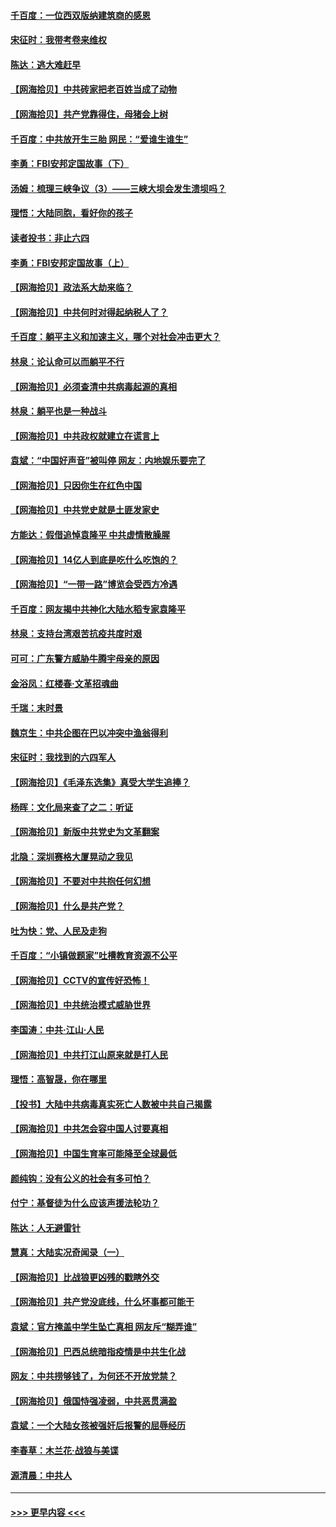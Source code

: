 #### [千百度：一位西双版纳建筑商的感恩](../pages/nsc993/n12998487.md?t=06041902) 
#### [宋征时：我带考卷来维权](../pages/nsc993/n12994088.md?t=06041902) 
#### [陈达：逃大难赶早](../pages/nsc993/n12993569.md?t=06041902) 
#### [【网海拾贝】中共砖家把老百姓当成了动物](../pages/nsc993/n12993483.md?t=06041902) 
#### [【网海拾贝】共产党靠得住，母猪会上树](../pages/nsc993/n12990730.md?t=06041902) 
#### [千百度：中共放开生三胎 网民：“爱谁生谁生”](../pages/nsc993/n12990644.md?t=06041902) 
#### [李勇：FBI安邦定国故事（下）](../pages/nsc993/n12987854.md?t=06041902) 
#### [汤姆：梳理三峡争议（3）——三峡大坝会发生溃坝吗？](../pages/nsc993/n12989806.md?t=06041902) 
#### [理悟：大陆同胞，看好你的孩子](../pages/nsc993/n12989778.md?t=06041902) 
#### [读者投书：非止六四](../pages/nsc993/n12989673.md?t=06041902) 
#### [李勇：FBI安邦定国故事（上）](../pages/nsc993/n12987749.md?t=06041902) 
#### [【网海拾贝】政法系大劫来临？](../pages/nsc993/n12987596.md?t=06041902) 
#### [【网海拾贝】中共何时对得起纳税人了？](../pages/nsc993/n12985578.md?t=06041902) 
#### [千百度：躺平主义和加速主义，哪个对社会冲击更大？](../pages/nsc993/n12985512.md?t=06041902) 
#### [林泉：论认命可以而躺平不行](../pages/nsc993/n12985505.md?t=06041902) 
#### [【网海拾贝】必须查清中共病毒起源的真相](../pages/nsc993/n12984276.md?t=06041902) 
#### [林泉：躺平也是一种战斗](../pages/nsc993/n12984194.md?t=06041902) 
#### [【网海拾贝】中共政权就建立在谎言上](../pages/nsc993/n12981880.md?t=06041902) 
#### [袁斌：“中国好声音”被叫停 网友：内地娱乐要完了](../pages/nsc993/n12981826.md?t=06041902) 
#### [【网海拾贝】只因你生在红色中国](../pages/nsc993/n12979096.md?t=06041902) 
#### [【网海拾贝】中共党史就是土匪发家史](../pages/nsc993/n12976478.md?t=06041902) 
#### [方能达：假借追悼袁隆平 中共虚情散臊腥](../pages/nsc993/n12976396.md?t=06041902) 
#### [【网海拾贝】14亿人到底是吃什么吃饱的？](../pages/nsc993/n12974125.md?t=06041902) 
#### [【网海拾贝】“一带一路”博览会受西方冷遇](../pages/nsc993/n12971787.md?t=06041902) 
#### [千百度：网友揭中共神化大陆水稻专家袁隆平](../pages/nsc993/n12971733.md?t=06041902) 
#### [林泉：支持台湾艰苦抗疫共度时艰](../pages/nsc993/n12971350.md?t=06041902) 
#### [可可：广东警方威胁牛腾宇母亲的原因](../pages/nsc993/n12971100.md?t=06041902) 
#### [金浴凤：红楼春·文革招魂曲](../pages/nsc993/n12970354.md?t=06041902) 
#### [千瑞：末时景](../pages/nsc993/n12970337.md?t=06041902) 
#### [魏京生：中共企图在巴以冲突中渔翁得利](../pages/nsc993/n12970286.md?t=06041902) 
#### [宋征时：我找到的六四军人](../pages/nsc993/n12970213.md?t=06041902) 
#### [【网海拾贝】《毛泽东选集》真受大学生追捧？](../pages/nsc993/n12968779.md?t=06041902) 
#### [杨晖：文化局来查了之二：听证](../pages/nsc993/n12966528.md?t=06041902) 
#### [【网海拾贝】新版中共党史为文革翻案](../pages/nsc993/n12967526.md?t=06041902) 
#### [北隐：深圳赛格大厦晃动之我见](../pages/nsc993/n12967393.md?t=06041902) 
#### [【网海拾贝】不要对中共抱任何幻想](../pages/nsc993/n12965222.md?t=06041902) 
#### [【网海拾贝】什么是共产党？](../pages/nsc993/n12962781.md?t=06041902) 
#### [吐为快：党、人民及走狗](../pages/nsc993/n12962747.md?t=06041902) 
#### [千百度：“小镇做题家”吐槽教育资源不公平](../pages/nsc993/n12962705.md?t=06041902) 
#### [【网海拾贝】CCTV的宣传好恐怖！](../pages/nsc993/n12959984.md?t=06041902) 
#### [【网海拾贝】中共统治模式威胁世界](../pages/nsc993/n12957622.md?t=06041902) 
#### [李国涛：中共‧江山‧人民](../pages/nsc993/n12957502.md?t=06041902) 
#### [【网海拾贝】中共打江山原来就是打人民](../pages/nsc993/n12954345.md?t=06041902) 
#### [理悟：高智晟，你在哪里](../pages/nsc993/n12953115.md?t=06041902) 
#### [【投书】大陆中共病毒真实死亡人数被中共自己揭露](../pages/nsc993/n12953050.md?t=06041902) 
#### [【网海拾贝】中共怎会容中国人讨要真相](../pages/nsc993/n12952161.md?t=06041902) 
#### [【网海拾贝】中国生育率可能降至全球最低](../pages/nsc993/n12948793.md?t=06041902) 
#### [颜纯钩：没有公义的社会有多可怕？](../pages/nsc993/n12947626.md?t=06041902) 
#### [付宁：基督徒为什么应该声援法轮功？](../pages/nsc993/n12947233.md?t=06041902) 
#### [陈达：人无避雷针](../pages/nsc993/n12947098.md?t=06041902) 
#### [慧真：大陆实况奇闻录（一）](../pages/nsc993/n12945811.md?t=06041902) 
#### [【网海拾贝】比战狼更凶残的戳瞎外交](../pages/nsc993/n12945717.md?t=06041902) 
#### [【网海拾贝】共产党没底线，什么坏事都可能干](../pages/nsc993/n12942090.md?t=06041902) 
#### [袁斌：官方掩盖中学生坠亡真相 网友斥“糊弄谁”](../pages/nsc993/n12942029.md?t=06041902) 
#### [【网海拾贝】巴西总统暗指疫情是中共生化战](../pages/nsc993/n12938999.md?t=06041902) 
#### [网友：中共捞够钱了，为何还不开放党禁？](../pages/nsc993/n12938952.md?t=06041902) 
#### [【网海拾贝】俄国恃强凌弱，中共恶贯满盈](../pages/nsc993/n12936626.md?t=06041902) 
#### [袁斌：一个大陆女孩被强奸后报警的屈辱经历](../pages/nsc993/n12936547.md?t=06041902) 
#### [李春草：木兰花·战狼与美谍](../pages/nsc993/n12935995.md?t=06041902) 
#### [源清晨：中共人](../pages/nsc993/n12935589.md?t=06041902) 

----
#### [ >>> 更早内容 <<< ](../indexes/nsc993-earlier.md)
